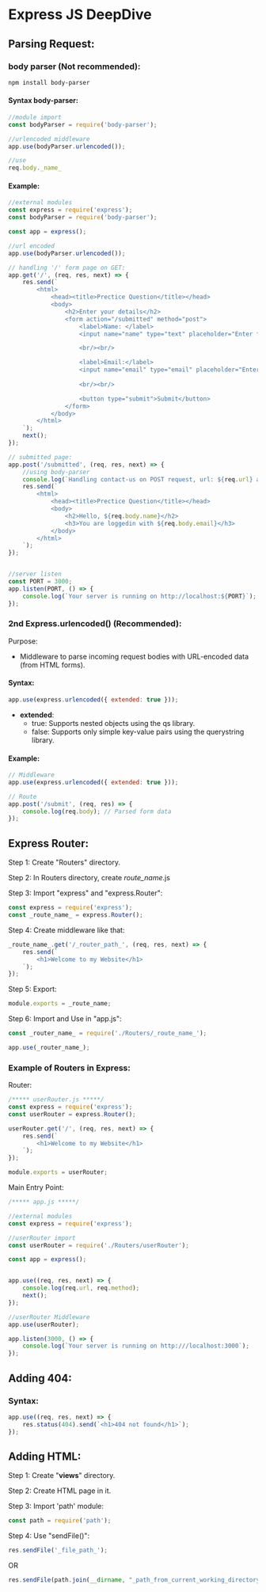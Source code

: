 # Express JS DeepDive

## Parsing Request:

### body parser (Not recommended):

```bash
npm install body-parser
```

#### Syntax body-parser:
```js
//module import
const bodyParser = require('body-parser');

//urlencoded middleware
app.use(bodyParser.urlencoded());

//use
req.body._name_
```

#### Example:
```js
//external modules
const express = require('express');
const bodyParser = require('body-parser');

const app = express();

//url encoded
app.use(bodyParser.urlencoded());

// handling '/' form page on GET:
app.get('/', (req, res, next) => {
    res.send(`
        <html>
            <head><title>Prectice Question</title></head>
            <body>
                <h2>Enter your details</h2>
                <form action="/submitted" method="post">
                    <label>Name: </label>
                    <input name="name" type="text" placeholder="Enter full name"> 

                    <br/><br/>

                    <label>Email:</label>
                    <input name="email" type="email" placeholder="Enter email address">
                    
                    <br/><br/>

                    <button type="submit">Submit</button>
                </form>
            </body>
        </html>
    `);
    next();
});

// submitted page:
app.post('/submitted', (req, res, next) => {
    //using body-parser
    console.log(`Handling contact-us on POST request, url: ${req.url} and method: ${req.method}, ${req.body.name}`);
    res.send(`
        <html>
            <head><title>Prectice Question</title></head>
            <body>
                <h2>Hello, ${req.body.name}</h2>
                <h3>You are loggedin with ${req.body.email}</h3>
            </body>
        </html>
    `);
});


//server listen
const PORT = 3000;
app.listen(PORT, () => {
    console.log(`Your server is running on http://localhost:${PORT}`);
});
```


### 2nd Express.urlencoded() (Recommended):
Purpose:
* Middleware to parse incoming request bodies with URL-encoded data (from HTML forms).

#### Syntax:
```js
app.use(express.urlencoded({ extended: true }));
```

* **extended**:
    * true: Supports nested objects using the qs library.
    * false: Supports only simple key-value pairs using the querystring library.

#### Example:
```js
// Middleware
app.use(express.urlencoded({ extended: true }));

// Route
app.post('/submit', (req, res) => {
    console.log(req.body); // Parsed form data
});
```


## Express Router:

Step 1: Create "Routers" directory.

Step 2: In Routers directory, create _route_name_.js

Step 3: Import "express" and "express.Router":
```js
const express = require('express');
const _route_name_ = express.Router();
```

Step 4: Create middleware like that:
```js
_route_name_.get('/_router_path_', (req, res, next) => {
    res.send(`
        <h1>Welcome to my Website</h1>
    `);
});
```

Step 5: Export:
```js
module.exports = _route_name;
```

Step 6: Import and Use in "app.js":
```js
const _router_name_ = require('./Routers/_route_name_');

app.use(_router_name_);
```

### Example of Routers in Express:

Router:
```js
/***** userRouter.js *****/
const express = require('express');
const userRouter = express.Router();

userRouter.get('/', (req, res, next) => {
    res.send(`
        <h1>Welcome to my Website</h1>
    `);
});

module.exports = userRouter;
```

Main Entry Point:
```js
/***** app.js *****/

//external modules
const express = require('express');

//userRouter import
const userRouter = require('./Routers/userRouter');

const app = express();


app.use((req, res, next) => {
    console.log(req.url, req.method);
    next();
});

//userRouter Middleware
app.use(userRouter);

app.listen(3000, () => {
    console.log(`Your server is running on http:///localhost:3000`);
});
```


## Adding 404:

### Syntax:
```js
app.use((req, res, next) => {
    res.status(404).send(`<h1>404 not found</h1>`);
});
```


## Adding HTML:

Step 1: Create "**views**" directory.

Step 2: Create HTML page in it.

Step 3: Import 'path' module:
```js
const path = require('path');
```

Step 4: Use "sendFile()":
```js
res.sendFile('_file_path_');
```

OR

```js
res.sendFile(path.join(__dirname, "_path_from_current_working_directory_"));
```